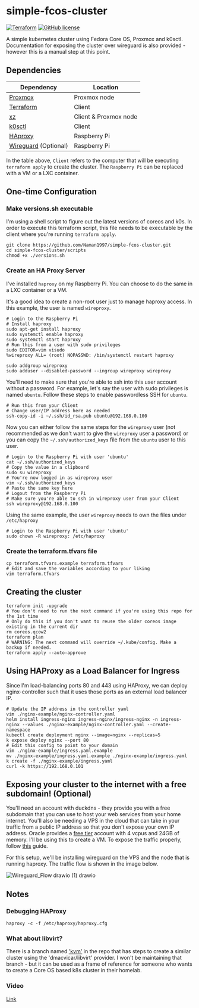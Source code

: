 # simple-fcos-cluster
 [![Terraform](https://github.com/Naman1997/simple-fcos-cluster/actions/workflows/terraform.yml/badge.svg)](https://github.com/Naman1997/simple-fcos-cluster/actions/workflows/terraform.yml)
 [![GitHub license](https://img.shields.io/github/license/Naereen/StrapDown.js.svg)](https://github.com/Naman1997/simple-fcos-cluster/blob/main/LICENSE)

A simple kubernetes cluster using Fedora Core OS, Proxmox and k0sctl.
Documentation for exposing the cluster over wireguard is also provided - however this is a manual step at this point.

## Dependencies

| Dependency | Location |
| ------ | ------ |
| [Proxmox](https://www.proxmox.com/en/proxmox-ve) | Proxmox node |
| [Terraform](https://www.terraform.io/) | Client |
| [xz](https://en.wikipedia.org/wiki/XZ_Utils) | Client & Proxmox node |
| [k0sctl](https://github.com/k0sproject/k0sctl) | Client |
| [HAproxy](http://www.haproxy.org/) | Raspberry Pi |
| [Wireguard](https://www.wireguard.com/) (Optional) | Raspberry Pi |

In the table above, `Client` refers to the computer that will be executing `terraform apply` to create the cluster. The `Raspberry Pi` can be replaced with a VM or a LXC container.

## One-time Configuration

### Make versions.sh executable

I'm using a shell script to figure out the latest versions of coreos and k0s. In order to execute this terraform script, this file needs to be executable by the client where you're running `terraform apply`.

```
git clone https://github.com/Naman1997/simple-fcos-cluster.git
cd simple-fcos-cluster/scripts
chmod +x ./versions.sh
```

### Create an HA Proxy Server

I've installed `haproxy` on my Raspberry Pi. You can choose to do the same in a LXC container or a VM.

It's a good idea to create a non-root user just to manage haproxy access. In this example, the user is named `wireproxy`.

```
# Login to the Raspberry Pi
# Install haproxy
sudo apt-get install haproxy
sudo systemctl enable haproxy
sudo systemctl start haproxy
# Run this from a user with sudo privileges
sudo EDITOR=vim visudo
%wireproxy ALL= (root) NOPASSWD: /bin/systemctl restart haproxy

sudo addgroup wireproxy
sudo adduser --disabled-password --ingroup wireproxy wireproxy
```

You'll need to make sure that you're able to ssh into this user account without a password. For example, let's say the user with sudo privileges is named `ubuntu`. Follow these steps to enable passwordless SSH for `ubuntu`.

```
# Run this from your Client
# Change user/IP address here as needed
ssh-copy-id -i ~/.ssh/id_rsa.pub ubuntu@192.168.0.100
```

Now you can either follow the same steps for the `wireproxy` user (not recommended as we don't want to give the `wireproxy` user a password) or you can copy the `~/.ssh/authorized_keys` file from the `ubuntu` user to this user.

```
# Login to the Raspberry Pi with user 'ubuntu'
cat ~/.ssh/authorized_keys
# Copy the value in a clipboard
sudo su wireproxy
# You're now logged in as wireproxy user
vim ~/.ssh/authorized_keys
# Paste the same key here
# Logout from the Raspberry Pi
# Make sure you're able to ssh in wireproxy user from your Client
ssh wireproxy@192.168.0.100
```

Using the same example, the user `wireproxy` needs to own the files under `/etc/haproxy`

```
# Login to the Raspberry Pi with user 'ubuntu'
sudo chown -R wireproxy: /etc/haproxy
```


### Create the terraform.tfvars file

```
cp terraform.tfvars.example terraform.tfvars
# Edit and save the variables according to your liking
vim terraform.tfvars
```


## Creating the cluster

```
terraform init -upgrade
# You don't need to run the next command if you're using this repo for the 1st time
# Only do this if you don't want to reuse the older coreos image existing in the current dir
rm coreos.qcow2
terraform plan
# WARNING: The next command will override ~/.kube/config. Make a backup if needed.
terraform apply --auto-approve
```

## Using HAProxy as a Load Balancer for Ingress

Since I'm load-balancing ports 80 and 443 using HAProxy, we can deploy nginx-controller such that it uses those ports as an external load balancer IP.

```
# Update the IP address in the controller yaml
vim ./nginx-example/nginx-controller.yaml
helm install ingress-nginx ingress-nginx/ingress-nginx -n ingress-nginx --values ./nginx-example/nginx-controller.yaml --create-namespace
kubectl create deployment nginx --image=nginx --replicas=5
k expose deploy nginx --port 80
# Edit this config to point to your domain
vim ./nginx-example/ingress.yaml.example
mv ./nginx-example/ingress.yaml.example ./nginx-example/ingress.yaml
k create -f ./nginx-example/ingress.yaml
curl -k https://192.168.0.101
```

## Exposing your cluster to the internet with a free subdomain! (Optional)

You'll need an account with duckdns - they provide you with a free subdomain that you can use to host your web services from your home internet. You'll also be needing a VPS in the cloud that can take in your traffic from a public IP address so that you don't expose your own IP address. Oracle provides a [free tier](https://www.oracle.com/in/cloud/free/) account with 4 vcpus and 24GB of memory. I'll be using this to create a VM. To expose the traffic properly, follow [this](https://github.com/Naman1997/simple-fcos-cluster/blob/main/Wireguard_Setup.md) guide.

For this setup, we'll be installing wireguard on the VPS and the node that is running haproxy. The traffic flow is shown in the image below.

![Wireguard_Flow drawio (1) drawio](https://user-images.githubusercontent.com/19908560/210160766-31491844-8ae0-41d9-b31c-7cfe5ee8669a.png)

## Notes

### Debugging HAProxy

```
haproxy -c -f /etc/haproxy/haproxy.cfg
```

### What about libvirt?

There is a branch named ['kvm'](https://github.com/Naman1997/simple-fcos-cluster/tree/kvm) in the repo that has steps to create a similar cluster using the 'dmacvicar/libvirt' provider. I won't be maintaining that branch - but it can be used as a frame of reference for someone who wants to create a Core OS based k8s cluster in their homelab.

### Video

[Link](https://youtu.be/zdAQ3Llj3IU)
